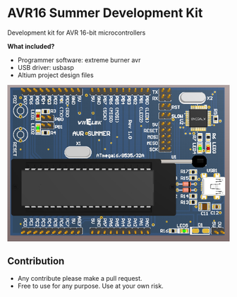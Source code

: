 # AVR16 Summer Development Kit
 Development kit for AVR 16-bit microcontrollers

**What included?**
- Programmer software: extreme burner avr
- USB driver: usbasp
- Altium project design files

![AVR16 Summer Development Kit](https://raw.githubusercontent.com/trantuan24bk/AVR16-Summer-Development-Kit/master/AVR16%20Summer.png "AVR16 Summer Development Kit")

## Contribution

- Any contribute please make a pull request.
- Free to use for any purpose. Use at your own risk.
